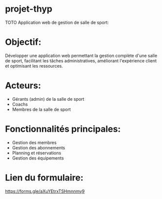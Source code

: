 # projet-thyp

TOTO
Application web de gestion de salle de sport:

# Objectif:
Développer une application web permettant la gestion complète d'une salle de sport, facilitant les tâches administratives, améliorant l'expérience client et optimisant les ressources.

# Acteurs:
  - Gérants (admin) de la salle de sport
  - Coachs 
  - Membres de la salle de sport

 # Fonctionnalités principales:
   - Gestion des membres
   - Gestion des abonnements
   - Planning et réservations
   - Gestion des équipements


# Lien du formulaire:
 https://forms.gle/aXuYEtrxTSHmnnmy9
